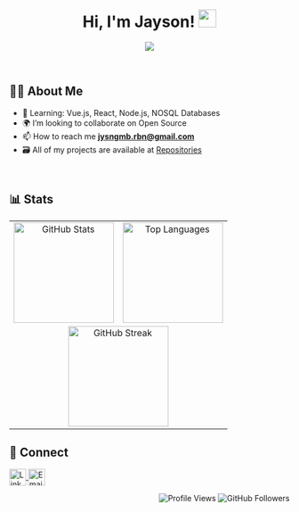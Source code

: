 <h1 align="center">
  Hi, I'm Jayson! <img src="https://media.giphy.com/media/hvRJCLFzcasrR4ia7z/giphy.gif" width="32">
</h1>
<p align="center">
<img src="https://img.shields.io/badge/Coffee-Fueled-%2332a852?style=flat-square&logo=buy-me-a-coffee&logoColor=white">
<p>


</br>

## 👨‍💻 About Me

- 🌱 Learning: Vue.js, React, Node.js, NOSQL Databases
- 🌍 I’m looking to collaborate on Open Source
- 📫 How to reach me **jysngmb.rbn@gmail.com**
- 🗃️ All of my projects are available at [Repositories](https://github.com/jayror0?tab=repositories)

</br>

## 📊 Stats

<table align="center" width="100%">
  <tr>
    <td align="center">
      <img src="https://github-readme-stats.vercel.app/api?username=jayror0&show_icons=true&theme=vue-dark" alt="GitHub Stats" height="180">
    </td>
    <td align="center">
      <img src="https://github-readme-stats.vercel.app/api/top-langs/?username=jayror0&layout=compact&theme=vue-dark" alt="Top Languages" height="180">
    </td>
  </tr>
  <tr>
    <td align="center" colspan="2">
      <img src="https://streak-stats.demolab.com?user=jayror0&theme=default" alt="GitHub Streak" height="180">
    </td>
  </tr>
</table>

## 🤝 Connect

<p align="left">
  <a href="https://www.linkedin.com/in/jayro-gomba-8a7056365/" target="_blank">
    <img align="center" src="https://cdn.jsdelivr.net/gh/devicons/devicon/icons/linkedin/linkedin-original.svg" alt="LinkedIn" height="30" width="30" border="0" />
  </a>
  <a href="mailto:jysngoomba.rbn@gmail.com" target="_blank">
    <img align="center" src="https://cdn.jsdelivr.net/gh/devicons/devicon/icons/google/google-original.svg" alt="Email" height="30" width="30" border="0" />
  </a>
</p>

<p align="right"> 
  <img src="https://komarev.com/ghpvc/?username=jayror0" alt="Profile Views"/> 
  <img src="https://img.shields.io/github/followers/jayror0?label=Follow&style=social" alt="GitHub Followers"/> 
</p>
